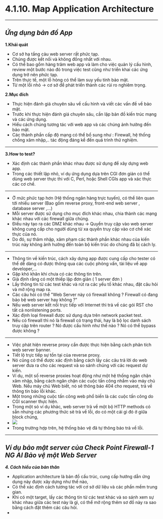 # **4.1.10. Map Application Architecture** 
---
## *Ứng dụng bản đồ App*

**1.Khái quát**
- Cơ sở hạ tầng cảu web server rất phức tạp. 
- Chúng được kết nối và không đồng nhất với nhau.
- Có thể bao gồm hàng trăm web app và làm cho việc quản lý cấu hình, review một bước nào đó trong việc test cũng như triển khai các ứng dụng trở nên phức tạp. 
- Trên thực tế, một lỗ hỏng có thể làm suy yếu tính bảo mật. 
- Từ một lỗi nhỏ -> cơ sở để phát triển thành các rủi ro nghiêm trọng. 

**2.Mục đích**
- Thực hiện đánh giá chuyên sâu về cấu hình và viết các vấn đề về bảo mật. 
- Trước khi thực hiện đánh giá chuyên sâu, cần lập bản đồ kiến trúc mạng và các ứng dụng. 
- Hiểu cách chúng tương tác với web app và các chúng ảnh hưởng đến bảo mật.
- Các thành phần cấp độ mạng có thể bổ sung như : Firewall, hệ thống chống xâm nhập,.. tác động đáng kể đến quá trình thử nghiệm.
- --
**3.How to test?**
- Xác định các thành phần khác nhau được sử dụng để xây dựng web app. 
- Trong các thiết lập nhỏ, ví dụ ứng dụng dựa trên CGI đơn giản có thể dùng web server thực thi với C, Perl, hoặc Shell CGIs app và xác thực các cơ chế.
- --
- Ở mức phức tạp hơn (Hệ thống ngân hàng trực tuyến), có thể liên quan tới nhiều server (Bao gồm reverse proxy, front-end web server , database server ,...)
- Mỗi server được sử dụng cho mục đích khác nhau, chia thành các mạng khác nhau với các firewall giữa chúng. 
- Điều này tạo ra các DMZ khác nhau -> Quyền truy cập vào web server không cung cấp cho người dùng từ xa quyền truy cập vào cơ chế xác thực của nó. 
- Do đó, sự thâm nhập, xâm phạm các thành phần khác nhau của kiến trúc này không ảnh hưởng đến toàn bộ kiến trúc do chúng đã bị cách ly. 
- --
- Thông tin về kiến trúc, cách xây dựng app được cung cấp cho tester có thể dễ dàng có được thông qua các cuộc phỏng vấn, tài liệu về app developer,... 
- Gặp khó khăn khi chưa có các thông tin trên. 
- Giả định rằng có một thiếp lập đơn giản ( 1 server đơn ) 
- Lấy thông tin từ các test khác và rút ra các yếu tố khác nhau, đặt câu hỏi và mở rộng map ra. 
- Các câu hỏi có thể "Web Server này có firewall không ? Firewall có đang bảo bệ web server hay không ?"
- Nếu web server kết nối trực tiếp với Internet thì trả về các gói RST cho tất cả nonlistening ports. 
- Xác định loại firewall được sử dụng dựa trên network packet test. 
- Nếu có firewall thì nó là firewall có trạng thái, hay là bộ lọc danh sách truy cập trên router ? Nó được cấu hình như thế nào ? Nó có thể bypass được không ? 
---
- Việc phát hiện reverse proxy cần được thực hiện bằng cách phân tích web server banner. 
- Tiết lộ trực tiếp sự tồn tại của reverse proxy.
- Nó cũng có thể được xác định bằng cách lấy các câu trả lời do web server đưa ra cho các request và so sánh chúng với các request dự kiến. 
- Ví dụ, một số reverse proxies hoạt động như một hệ thống ngăn chặn xâm nhập, bằng cách ngăn chặn các cuộc tấn công nhắm vào máy chủ Web. Nếu máy chủ Web biết, nó sẽ thông báo 404 cho request, trả về thông tin báo lỗi khác. 
- Một trong những cuộc tấn công web phổ biến là các cuộc tấn công do CGI scanner thực hiện. 
- Trong một só ví dụ khác, web server trả về một bộ HTTP methods có sẵn nhưng các phương thức sẽ trả về lỗi, do có một cái gì đó ở giữa block chúng, 
- ![](https://i.imgur.com/La07Grx.jpg)
- Trong trường hợp trên, hệ thống bảo vệ đã tự thông báo trả về lỗi. 
- --
***Ví dụ bảo mật server của Check Point Firewall-1 NG AI Bảo vệ một Web Server***
--- 
***4. Cách hiểu của bản thân***
- Application architecture là bản đồ cấu trúc, cung cấp hướng dẫn ứng dụng này được xây dựng như thế nào, 
- Có thể xác định cách tương tác với cơ sở dữ liệu và các phần mềm trung gian.
- Khi có một target, lấy các thông tin từ các test khác và so sánh xem sự khác nhau giữa các test này là gì, có thể mở rộng thêm sơ đồ này ra sao bằng cách đặt thêm các câu hỏi. 
- 





